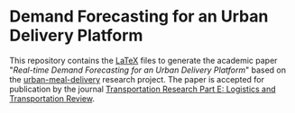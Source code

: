 # Demand Forecasting for an Urban Delivery Platform

This repository contains the [LaTeX](https://en.wikipedia.org/wiki/LaTeX) files
to generate the academic paper
    "*Real-time Demand Forecasting for an Urban Delivery Platform*"
based on the
    [urban-meal-delivery](https://github.com/webartifex/urban-meal-delivery)
    research project.
The paper is accepted for publication by the journal
    [Transportation Research Part E: Logistics and Transportation Review](https://www.journals.elsevier.com/transportation-research-part-e-logistics-and-transportation-review).
